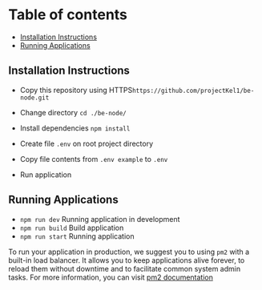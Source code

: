 # Table of contents
- [Installation Instructions](#installing-instructions)
- [Running Applications](#running-applications)

<a name="installing-instructions"/>

## Installation Instructions

- Copy this repository using HTTPS`https://github.com/projectKel1/be-node.git`

- Change directory `cd ./be-node/`

- Install dependencies `npm install`

- Create file `.env` on root project directory

- Copy file contents from `.env example` to `.env`

- Run application

<a name="running-applications"/>

## Running Applications

- `npm run dev` Running application in development
- `npm run build` Build application
- `npm run start` Running application

To run your application in production, we suggest you to using `pm2` with a built-in load balancer. It allows you to keep applications alive forever, to reload them without downtime and to facilitate common system admin tasks. For more information, you can visit [pm2 documentation](https://pm2.keymetrics.io/docs/usage/quick-start/)